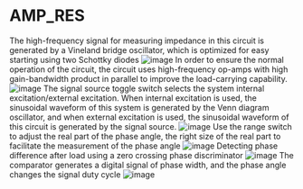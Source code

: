 # AMP_RES
The high-frequency signal for measuring impedance in this circuit is generated by a Vineland bridge oscillator, which is optimized for easy starting using two Schottky diodes
![image](https://github.com/user-attachments/assets/54fc3d59-fe14-441c-8627-160f97c21d49)
In order to ensure the normal operation of the circuit, the circuit uses high-frequency op-amps with high gain-bandwidth product in parallel to improve the load-carrying capability.
![image](https://github.com/user-attachments/assets/ba642251-2290-44d4-b0c1-5ad34b7f5807)
The signal source toggle switch selects the system internal excitation/external excitation. When internal excitation is used, the sinusoidal waveform of this system is generated by the Venn diagram oscillator, and when external excitation is used, the sinusoidal waveform of this circuit is generated by the signal source.
![image](https://github.com/user-attachments/assets/657784b1-5c2e-4aac-ad2d-26059de94667)
Use the range switch to adjust the real part of the phase angle, the right size of the real part to facilitate the measurement of the phase angle
![image](https://github.com/user-attachments/assets/f263f124-24ce-416a-b6f1-fbeec6d4b0f7)
Detecting phase difference after load using a zero crossing phase discriminator
![image](https://github.com/user-attachments/assets/ce8615cf-4527-421c-a38b-a9b6ab5881d7)
The comparator generates a digital signal of phase width, and the phase angle changes the signal duty cycle
![image](https://github.com/user-attachments/assets/25c4590d-5ec5-43db-b0c5-4e57f3b90ccd)

